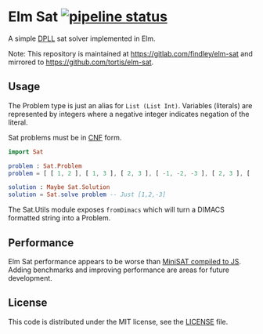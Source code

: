 # Elm Sat [![pipeline status](https://gitlab.com/findley/elm-sat/badges/master/pipeline.svg)](https://gitlab.com/findley/elm-sat/commits/master)
A simple [DPLL](https://en.wikipedia.org/wiki/DPLL_algorithm) sat solver implemented in Elm.

Note: This repository is maintained at https://gitlab.com/findley/elm-sat and mirrored to https://github.com/tortis/elm-sat.

## Usage
The Problem type is just an alias for `List (List Int)`. Variables (literals) are represented by integers where a negative integer indicates negation of the literal.

Sat problems must be in [CNF]() form.

```Elm
import Sat

problem : Sat.Problem
problem = [ [ 1, 2 ], [ 1, 3 ], [ 2, 3 ], [ -1, -2, -3 ], [ 2, 3 ], [ -2, -3 ] ]

solution : Maybe Sat.Solution
solution = Sat.solve problem -- Just [1,2,-3]
```

The Sat.Utils module exposes `fromDimacs` which will turn a DIMACS formatted string into a Problem.

## Performance
Elm Sat performance appears to be worse than [MiniSAT compiled to JS](https://jgalenson.github.io/research.js/demos/minisat.html). Adding benchmarks and improving performance are areas for future development.

## License
This code is distributed under the MIT license, see the [LICENSE](LICENSE) file.
